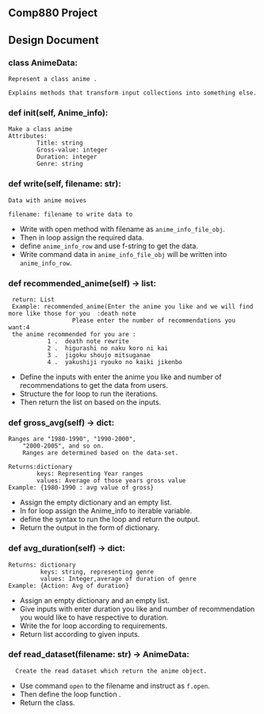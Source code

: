 ## Comp880 Project

## Design Document

### class AnimeData:

    Represent a class anime .

    Explains methods that transform input collections into something else.

### def init(self, Anime_info):

    Make a class anime
    Attributes: 
            Title: string
            Gross-value: integer
            Duration: integer
            Genre: string

### def write(self, filename: str):

    Data with anime moives
    
    filename: filename to write data to

* Write with open method with filename as `anime_info_file_obj`.
* Then in loop assign the required data.
* define `anime_info_row` and use f-string to get the data. 
* Write command data in `anime_info_file_obj` will be written into `anime_info_row`.

### def recommended_anime(self) -> list:

     return: List
     Example: recommended_anime(Enter the anime you like and we will find more like those for you  :death note
                      Please enter the number of recommendations you want:4
     the anime recommended for you are :
               1 .  death note rewrite
               2 .  higurashi no naku koro ni kai
               3 .  jigoku shoujo mitsuganae
               4 .  yakushiji ryouko no kaiki jikenbo

* Define the inputs with enter the anime you like and number of recommendations to get the data from users.
* Structure the for loop to run the iterations.
* Then return the list on based on the inputs.

### def gross_avg(self) -> dict:

    Ranges are "1980-1990", "1990-2000",
        "2000-2005", and so on.
        Ranges are determined based on the data-set.
    
    Returns:dictionary
            keys: Representing Year ranges
            values: Average of those years gross value
    Example: {1980-1990 : avg value of gross}
    
*  Assign the empty dictionary and an empty list.
*  In for loop assign the Anime_info to iterable variable.
*  define the syntax to run the loop and return the output. 
*  Return the output in the form of dictionary.


### def avg_duration(self) -> dict:

    Returns: dictionary
             keys: string, representing genre
             values: Integer,average of duration of genre
    Example: {Action: Avg of duration}

* Assign an empty dictionary and an empty list.
* Give inputs with enter duration you like and number of recommendation you would like to have respective to duration.
* Write the for loop according to requirements.
* Return list according to given inputs.


### def read_dataset(filename: str) -> AnimeData:

      Create the read dataset which return the anime object.

* Use command `open` to the filename and instruct as `f.open`.
* Then define the loop function .
* Return the class.

    
